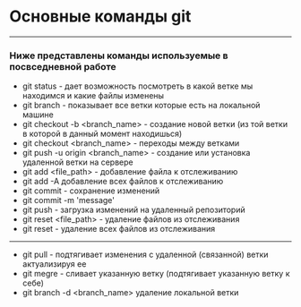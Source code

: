 # Основные команды git 

---

### Ниже представлены команды используемые в посвседневной работе 

* git status - дает возможность посмотреть в какой ветке мы находимся и какие файлы изменены
* git branch - показывает все ветки которые есть на локальной машине
* git checkout -b <branch_name>  - создание новой ветки (из той ветки в которой в данный момент находишься)
* git checkout <branch_name> - переходы между ветками
* git push -u origin <branch_name> - создание или установка удаленной ветки на сервере
* git add <file_path> - добавление файла к отслеживанию 
* git add -A добавление всех файлов к отслеживанию
* git commit - сохранение изменений
* git commit -m 'message'
* git push - загрузка изменений на удаленный репозиторий
* git reset <file_path> - удаление файлов из отслеживания
* git reset  - удаление всех файлов из отслеживания

---

* git pull - подтягивает изменения с удаленной (связанной) ветки актуализируя ее
* git megre <merged branch name> - сливает указанную ветку (подтягивает указанную ветку к себе)
* git branch -d <branch_name>  удаление локальной ветки 